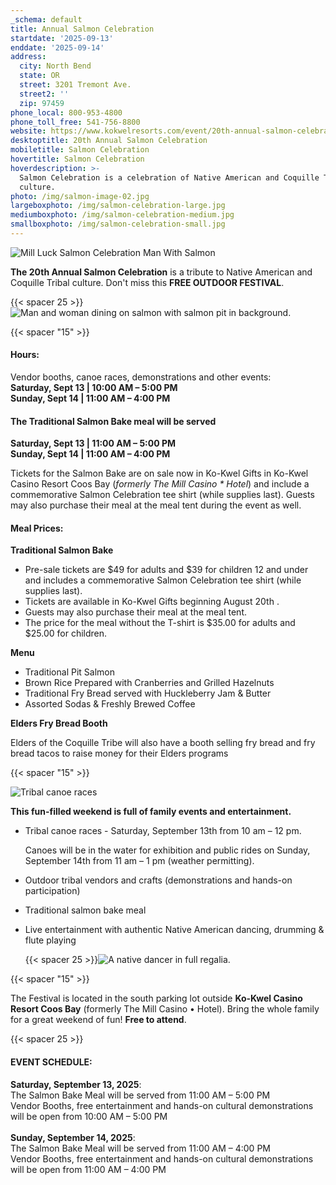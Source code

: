 ```yaml
---
_schema: default
title: Annual Salmon Celebration
startdate: '2025-09-13'
enddate: '2025-09-14'
address:
  city: North Bend
  state: OR
  street: 3201 Tremont Ave.
  street2: ''
  zip: 97459
phone_local: 800-953-4800
phone_toll_free: 541-756-8800
website: https://www.kokwelresorts.com/event/20th-annual-salmon-celebration/
desktoptitle: 20th Annual Salmon Celebration
mobiletitle: Salmon Celebration
hovertitle: Salmon Celebration
hoverdescription: >-
  Salmon Celebration is a celebration of Native American and Coquille Tribal
  culture.
photo: /img/salmon-image-02.jpg
largeboxphoto: /img/salmon-celebration-large.jpg
mediumboxphoto: /img/salmon-celebration-medium.jpg
smallboxphoto: /img/salmon-celebration-small.jpg
---
```

![Mill Luck Salmon Celebration Man With Salmon](/img/salmon-celebration-medium.jpg)

**The 20th Annual Salmon Celebration** is a tribute to Native American and Coquille Tribal culture. Don't miss this **FREE OUTDOOR FESTIVAL**.

{{< spacer 25 >}}![Man and woman dining on salmon with salmon pit in background.](/img/salmon-meal.jpg "A delicious meal of salmon is prepared over an open fire at The Mill Luck Salmon Celebration.")

{{< spacer "15" >}}

#### Hours:

Vendor booths, canoe races, demonstrations and other events:<br>**Saturday, Sept 13 \| 10:00 AM – 5:00 PM<br>Sunday, Sept 14 \| 11:00 AM – 4:00 PM**

#### **The Traditional Salmon Bake meal will be served**

**Saturday, Sept 13 \| 11:00 AM – 5:00 PM<br>Sunday, Sept 14 \| 11:00 AM – 4:00 PM**

Tickets for the Salmon Bake are on sale now in Ko-Kwel Gifts in Ko-Kwel Casino Resort Coos Bay (*formerly The Mill Casino \* Hotel*) and include a commemorative Salmon Celebration tee shirt (while supplies last). Guests may also purchase their meal at the meal tent during the event as well.

#### **Meal Prices:**&nbsp;

**Traditional Salmon Bake**

* Pre-sale tickets are $49 for adults and $39 for children 12 and under and includes a commemorative Salmon Celebration tee shirt (while supplies last).
* Tickets are available in Ko-Kwel Gifts beginning August 20th&nbsp;.
* Guests may also purchase their meal at the meal tent.
* The price for the meal without the T-shirt is $35.00 for adults and $25.00 for children.

**Menu**

* Traditional Pit Salmon
* Brown Rice Prepared with Cranberries and Grilled Hazelnuts
* Traditional Fry Bread served with Huckleberry Jam & Butter
* Assorted Sodas & Freshly Brewed Coffee

**Elders Fry Bread Booth**

Elders of the Coquille Tribe will also have a booth selling fry bread and fry bread tacos to raise money for their Elders programs

{{< spacer "15" >}}

![Tribal canoe races](/img/salmon-canoe-races.jpg "Tribal canoe races add exhilaration to the day.")

**This fun-filled weekend is full of family events and entertainment.**

* Tribal canoe races - Saturday, September 13th from 10 am – 12 pm.

  Canoes will be in the water for exhibition and public rides on Sunday, September 14th&nbsp;from 11 am – 1 pm (weather permitting).

* Outdoor tribal vendors and crafts (demonstrations and hands-on participation)
* Traditional salmon bake meal
* Live entertainment with authentic Native American dancing, drumming & flute playing

  {{< spacer 25 >}}![A native dancer in full regalia.](/img/salmon-dancer.jpg "Native dancer from one of the nine federally recognized tribes in Oregon attend the annual celebration.")

{{< spacer "15" >}}

The Festival is located in the south parking lot outside **Ko-Kwel Casino Resort Coos Bay** (formerly The Mill Casino • Hotel). Bring the whole family for a great weekend of fun! **Free to attend**.

{{< spacer 25 >}}

#### **EVENT SCHEDULE:**

**Saturday, September 13, 2025**:<br>The Salmon Bake Meal will be served from 11:00 AM – 5:00 PM<br>Vendor Booths, free entertainment and hands-on cultural demonstrations will be open from 10:00 AM – 5:00 PM<br><br>**Sunday, September 14, 2025**:<br>The Salmon Bake Meal will be served from 11:00 AM – 4:00 PM<br>Vendor Booths, free entertainment and hands-on cultural demonstrations will be open from 11:00 AM – 4:00 PM